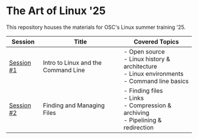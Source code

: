 # The Art of Linux '25

This repository houses the materials for OSC's Linux summer training '25.

| Session                  | Title                               | Covered Topics                                                                                         |
| ------------------------ | ----------------------------------- | ------------------------------------------------------------------------------------------------------ |
| [Session #1](/Session-1) | Intro to Linux and the Command Line | - Open source <br> - Linux history & architecture <br> - Linux environments <br> - Command line basics |
| [Session #2](/Session-2) | Finding and Managing Files          | - Finding files <br> - Links <br> - Compression & archiving <br> - Pipelining & redirection                           |

<!--
| [Session #3](/Session-3) | Permissions and Processes           | - Users, groups & permissions <br> - <br> - Processes                                                                 |
| [Session #4](/Session-4) | Bash Scripting                      | - Shell environment <br> - Scripts - Functions <br> - Variables <br> - Arithmetic Expansion <br> - Control Structures |
| [Session #5](/Session-5) | Text Processing                     | - `uniq`, `sort`, `cut` <br> - Regex <br> - `grep`                                                                    |
-->
